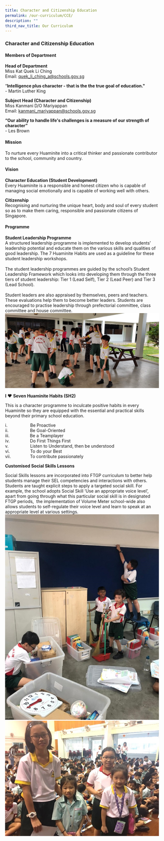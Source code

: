 ```yaml
---
title: Character and Citizenship Education
permalink: /our-curriculum/CCE/
description: ""
third_nav_title: Our Curriculum
---
```

### **Character and Citizenship Education**

#### Members of Department

**Head of Department** <br>
Miss Kat Quek Li Ching <br>
Email: quek_li_ching_a@schools.gov.sg

“**Intelligence plus character - that is the the true goal of education."**<br> - Martin Luther King

**Subject Head (Character and Citizenship)** <br>
Miss Kanmani D/O Mariyappan <br>
Email: kanmani_mariyappan@schools.gov.sg

**“Our ability to handle life's challenges is a measure of our strength of character”** <br>- Les Brown

#### Mission
To nurture every Huaminite into a critical thinker and passionate contributor to the school, community and country.

#### Vision
**Character Education (Student Development)** <br>
Every Huaminite is a responsible and honest citizen who is capable of managing social emotionally and is capable of working well with others.

**Citizenship**<br>
Recognising and nurturing the unique heart, body and soul of every student so as to make them caring, responsible and passionate citizens of Singapore.

#### Programme

**Student Leadership Programme** <br>
A structured leadership programme is implemented to develop students’ leadership potential and educate them on the various skills and qualities of good leadership. The 7 Huaminite Habits are used as a guideline for these student leadership workshops. <br> <br>
The student leadership programmes are guided by the school’s Student Leadership Framework which looks into developing them through the three tiers of student leadership: Tier 1 (Lead Self), Tier 2 (Lead Peer) and Tier 3 (Lead School).  <br><br>
Student leaders are also appraised by themselves, peers and teachers. These evaluations help them to become better leaders. Students are encouraged to practise leadership through prefectorial committee, class committee and house committee.
![](/images/ccesl1.jpg)



**I**&nbsp;**♥**&nbsp;**Seven Huaminite Habits (SH2)**

This is a character programme to inculcate positive habits in every Huaminite so they are equipped with the essential and practical skills beyond their primary school education.

i.&nbsp;&nbsp;&nbsp;&nbsp;&nbsp;&nbsp;&nbsp;&nbsp;&nbsp;&nbsp;&nbsp;&nbsp;&nbsp;&nbsp;&nbsp;&nbsp;&nbsp;&nbsp; Be Proactive <br>
ii.&nbsp;&nbsp;&nbsp;&nbsp;&nbsp;&nbsp;&nbsp;&nbsp;&nbsp;&nbsp;&nbsp;&nbsp;&nbsp;&nbsp;&nbsp;&nbsp;&nbsp; Be Goal-Oriented <br>
iii.&nbsp;&nbsp;&nbsp;&nbsp;&nbsp;&nbsp;&nbsp;&nbsp;&nbsp;&nbsp;&nbsp;&nbsp;&nbsp;&nbsp;&nbsp;&nbsp; Be a Teamplayer <br>
iv.&nbsp;&nbsp;&nbsp;&nbsp;&nbsp;&nbsp;&nbsp;&nbsp;&nbsp;&nbsp;&nbsp;&nbsp;&nbsp;&nbsp;&nbsp;&nbsp; Do First Things First <br>
v.&nbsp;&nbsp;&nbsp;&nbsp;&nbsp;&nbsp;&nbsp;&nbsp;&nbsp;&nbsp;&nbsp;&nbsp;&nbsp;&nbsp;&nbsp;&nbsp;&nbsp; Listen to Understand, then be understood <br>
vi.&nbsp;&nbsp;&nbsp;&nbsp;&nbsp;&nbsp;&nbsp;&nbsp;&nbsp;&nbsp;&nbsp;&nbsp;&nbsp;&nbsp;&nbsp;&nbsp; To do your Best <br>
vii.&nbsp;&nbsp;&nbsp;&nbsp;&nbsp;&nbsp;&nbsp;&nbsp;&nbsp;&nbsp;&nbsp;&nbsp;&nbsp;&nbsp;&nbsp; To contribute passionately <br>


**Customised Social Skills Lessons**

Social Skills lessons are incorporated into FTGP curriculum to better help students manage their SEL competencies and interactions with others. Students are taught explicit steps to apply a targeted social skill. For example, the school adopts Social Skill ‘Use an appropriate voice level’, apart from going through what this particular social skill is in designated FTGP periods, &nbsp;the implementation of Volume Meter school-wide also allows students to self-regulate their voice level and learn to speak at an appropriate level at various settings.
![](/images/ccesl2.jpg)
![](/images/ccesl3.jpg)